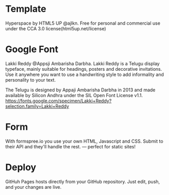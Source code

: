 # Template 

Hyperspace by HTML5 UP @ajlkn. Free for personal and commercial use under the CCA 3.0 license(html5up.net/license)

# Google Font

Lakki Reddy @Appsji Ambarisha Darbha. Lakki Reddy is a Telugu display typeface, mainly suitable for headings, posters and decorative invitations. Use it anywhere you want to use a handwriting style to add informality and personality to your text.

The Telugu is designed by Appaji Ambarisha Darbha in 2013 and made available by Silicon Andhra under the SIL Open Font License v1.1. 
https://fonts.google.com/specimen/Lakki+Reddy?selection.family=Lakki+Reddy

# Form

With formspree.io you use your own HTML, Javascript and CSS. Submit to their API and they'll handle the rest.  — perfect for static sites!

# Deploy

GitHuh Pages hosts directly from your GitHub repository. Just edit, push, and your changes are live.
